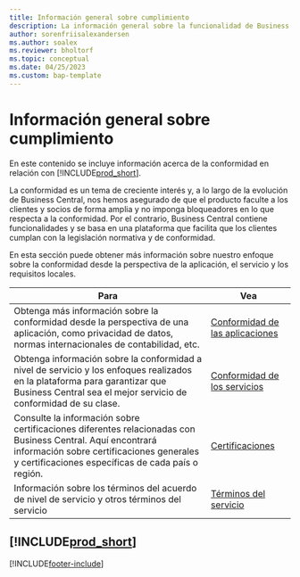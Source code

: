 ```yaml
---
title: Información general sobre cumplimiento
description: La información general sobre la funcionalidad de Business Central se basa en una plataforma que facilita que los clientes cumplan con la legislación normativa y de conformidad.
author: sorenfriisalexandersen
ms.author: soalex
ms.reviewer: bholtorf
ms.topic: conceptual
ms.date: 04/25/2023
ms.custom: bap-template
---
```


# <a name="compliance-overview" />Información general sobre cumplimiento

En este contenido se incluye información acerca de la conformidad en relación con [!INCLUDE[prod_short](../includes/prod_short.md)].  

La conformidad es un tema de creciente interés y, a lo largo de la evolución de Business Central, nos hemos asegurado de que el producto faculte a los clientes y socios de forma amplia y no imponga bloqueadores en lo que respecta a la conformidad. Por el contrario, Business Central contiene funcionalidades y se basa en una plataforma que facilita que los clientes cumplan con la legislación normativa y de conformidad.

En esta sección puede obtener más información sobre nuestro enfoque sobre la conformidad desde la perspectiva de la aplicación, el servicio y los requisitos locales.

|**Para**|**Vea**|  
|------------|-------------|  
|Obtenga más información sobre la conformidad desde la perspectiva de una aplicación, como privacidad de datos, normas internacionales de contabilidad, etc.|[Conformidad de las aplicaciones](compliance-application-compliance.md)|  
|Obtenga información sobre la conformidad a nivel de servicio y los enfoques realizados en la plataforma para garantizar que Business Central sea el mejor servicio de conformidad de su clase.|[Conformidad de los servicios](compliance-service-compliance.md)|  
|Consulte la información sobre certificaciones diferentes relacionadas con Business Central. Aquí encontrará información sobre certificaciones generales y certificaciones específicas de cada país o región.|[Certificaciones](compliance-certifications.md)|  
|Información sobre los términos del acuerdo de nivel de servicio y otros términos del servicio|[Términos del servicio](compliance-service-compliance.md#service-terms)|  

## [!INCLUDE[prod_short](../includes/free_trial_md.md)]


[!INCLUDE[footer-include](../includes/footer-banner.md)]
